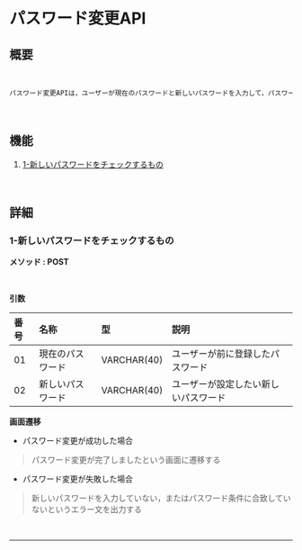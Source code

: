 # パスワード変更API

## 概要

<br>

```txt
パスワード変更APIは，ユーザーが現在のパスワードと新しいパスワードを入力して，パスワードの変更処理を行う物ものである。
```

<br>

## 機能

1. [1-新しいパスワードをチェックするもの](#1-新しいパスワードをチェックするもの)

<br>


## 詳細	

### 1-新しいパスワードをチェックするもの
**メソッド : POST**

<br>

**引数**

|番号|名称|型|説明|
|:--|:--|:--|:--|
|01|現在のパスワード|VARCHAR(40)|ユーザーが前に登録したパスワード|
|02|新しいパスワード|VARCHAR(40)|ユーザーが設定したい新しいパスワード|

**画面遷移**

- パスワード変更が成功した場合

> パスワード変更が完了しましたという画面に遷移する

- パスワード変更が失敗した場合

> 新しいパスワードを入力していない，またはパスワード条件に合致していないというエラー文を出力する

<br>

---